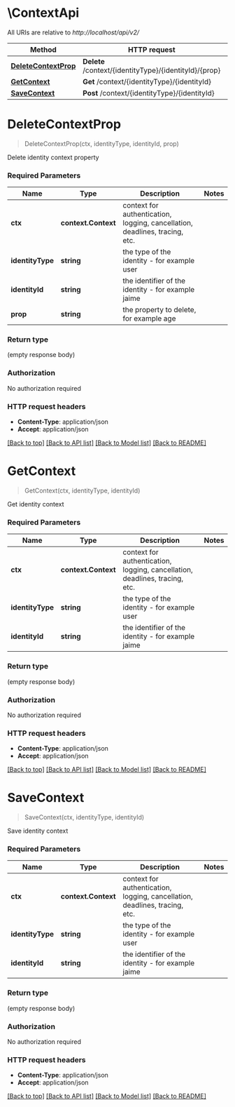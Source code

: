 # \ContextApi

All URIs are relative to *http://localhost/api/v2/*

Method | HTTP request | Description
------------- | ------------- | -------------
[**DeleteContextProp**](ContextApi.md#DeleteContextProp) | **Delete** /context/{identityType}/{identityId}/{prop} | 
[**GetContext**](ContextApi.md#GetContext) | **Get** /context/{identityType}/{identityId} | 
[**SaveContext**](ContextApi.md#SaveContext) | **Post** /context/{identityType}/{identityId} | 


# **DeleteContextProp**
> DeleteContextProp(ctx, identityType, identityId, prop)


Delete identity context property

### Required Parameters

Name | Type | Description  | Notes
------------- | ------------- | ------------- | -------------
 **ctx** | **context.Context** | context for authentication, logging, cancellation, deadlines, tracing, etc.
  **identityType** | **string**| the type of the identity - for example user | 
  **identityId** | **string**| the identifier of the identity - for example jaime | 
  **prop** | **string**| the property to delete, for example age | 

### Return type

 (empty response body)

### Authorization

No authorization required

### HTTP request headers

 - **Content-Type**: application/json
 - **Accept**: application/json

[[Back to top]](#) [[Back to API list]](../README.md#documentation-for-api-endpoints) [[Back to Model list]](../README.md#documentation-for-models) [[Back to README]](../README.md)

# **GetContext**
> GetContext(ctx, identityType, identityId)


Get identity context

### Required Parameters

Name | Type | Description  | Notes
------------- | ------------- | ------------- | -------------
 **ctx** | **context.Context** | context for authentication, logging, cancellation, deadlines, tracing, etc.
  **identityType** | **string**| the type of the identity - for example user | 
  **identityId** | **string**| the identifier of the identity - for example jaime | 

### Return type

 (empty response body)

### Authorization

No authorization required

### HTTP request headers

 - **Content-Type**: application/json
 - **Accept**: application/json

[[Back to top]](#) [[Back to API list]](../README.md#documentation-for-api-endpoints) [[Back to Model list]](../README.md#documentation-for-models) [[Back to README]](../README.md)

# **SaveContext**
> SaveContext(ctx, identityType, identityId)


Save identity context

### Required Parameters

Name | Type | Description  | Notes
------------- | ------------- | ------------- | -------------
 **ctx** | **context.Context** | context for authentication, logging, cancellation, deadlines, tracing, etc.
  **identityType** | **string**| the type of the identity - for example user | 
  **identityId** | **string**| the identifier of the identity - for example jaime | 

### Return type

 (empty response body)

### Authorization

No authorization required

### HTTP request headers

 - **Content-Type**: application/json
 - **Accept**: application/json

[[Back to top]](#) [[Back to API list]](../README.md#documentation-for-api-endpoints) [[Back to Model list]](../README.md#documentation-for-models) [[Back to README]](../README.md)

